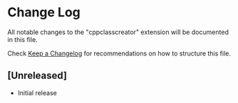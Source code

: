 # Change Log

All notable changes to the "cppclasscreator" extension will be documented in this file.

Check [Keep a Changelog](http://keepachangelog.com/) for recommendations on how to structure this file.

## [Unreleased]

- Initial release